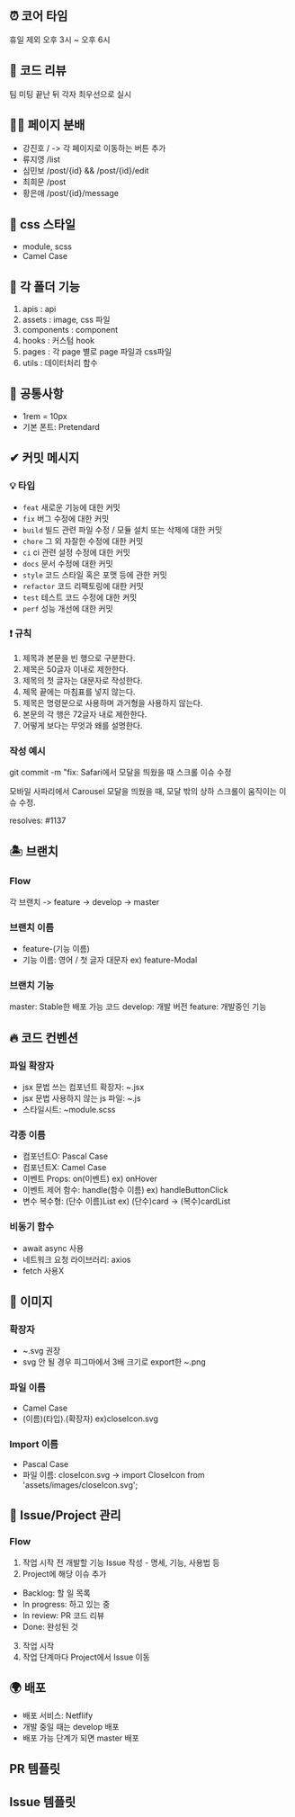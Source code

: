 ## ⏰ 코어 타임

휴일 제외 오후 3시 ~ 오후 6시

## 💬 코드 리뷰

팀 미팅 끝난 뒤 각자 최우선으로 실시

## ✍🏻 페이지 분배

- 강진호 / -> 각 페이지로 이동하는 버튼 추가
- 류지영 /list
- 심민보 /post/{id} && /post/{id}/edit
- 최희문 /post
- 황은애 /post/{id}/message


## 🎨 css 스타일

- module, scss
- Camel Case

## 💾 각 폴더 기능

1. apis : api
2. assets : image, css 파일
3. components : component
4. hooks : 커스텀 hook
5. pages : 각 page 별로 page 파일과 css파일
6. utils : 데이터처리 함수


## 📢 공통사항

- 1rem = 10px
- 기본 폰트: Pretendard

  
## ✔ 커밋 메시지

### 💡 타입

- `feat` 새로운 기능에 대한 커밋
- `fix` 버그 수정에 대한 커밋
- `build` 빌드 관련 파일 수정 / 모듈 설치 또는 삭제에 대한 커밋
- `chore` 그 외 자잘한 수정에 대한 커밋
- `ci` ci 관련 설정 수정에 대한 커밋
- `docs` 문서 수정에 대한 커밋
- `style` 코드 스타일 혹은 포맷 등에 관한 커밋
- `refactor` 코드 리팩토링에 대한 커밋
- `test` 테스트 코드 수정에 대한 커밋
- `perf` 성능 개선에 대한 커밋

### ❗ 규칙

1. 제목과 본문을 빈 행으로 구분한다.
2. 제목은 50글자 이내로 제한한다.
3. 제목의 첫 글자는 대문자로 작성한다.
4. 제목 끝에는 마침표를 넣지 않는다.
5. 제목은 명령문으로 사용하며 과거형을 사용하지 않는다.
6. 본문의 각 행은 72글자 내로 제한한다.
7. 어떻게 보다는 무엇과 왜를 설명한다.

### 작성 예시

git commit -m "fix: Safari에서 모달을 띄웠을 때 스크롤 이슈 수정

모바일 사파리에서 Carousel 모달을 띄웠을 때,
모달 밖의 상하 스크롤이 움직이는 이슈 수정.

resolves: #1137

## 🏝 브랜치

### Flow


각 브랜치 -> feature -> develop -> master

### 브랜치 이름

- feature-(기능 이름)
- 기능 이름: 영어 / 첫 글자 대문자 ex) feature-Modal

### 브랜치 기능

master: Stable한 배포 가능 코드
develop: 개발 버전
feature: 개발중인 기능


## 🔥 코드 컨벤션

### 파일 확장자


- jsx 문법 쓰는 컴포넌트 확장자: ~.jsx
- jsx 문법 사용하지 않는 js 파일: ~.js
- 스타일시트: ~module.scss

### 각종 이름

- 컴포넌트O: Pascal Case
- 컴포넌트X: Camel Case
- 이벤트 Props: on(이벤트) ex) onHover
- 이벤트 제어 함수: handle(함수 이름) ex) handleButtonClick
- 변수 복수형: (단수 이름)List ex) (단수)card -> (복수)cardList

### 비동기 함수

- await async 사용
- 네트워크 요청 라이브러리: axios
- fetch 사용X


## 📸 이미지

### 확장자

- ~.svg 권장
- svg 안 될 경우 피그마에서 3배 크기로 export한 ~.png

### 파일 이름

- Camel Case
- (이름)(타입).(확장자) ex)closeIcon.svg

### Import 이름

- Pascal Case
- 파일 이름: closeIcon.svg -> import CloseIcon from 'assets/images/closeIcon.svg';

## 🚧 Issue/Project 관리

### Flow

1. 작업 시작 전 개발할 기능 Issue 작성 - 명세, 기능, 사용법 등
2. Project에 해당 이슈 추가

- Backlog: 할 일 목록
- In progress: 하고 있는 중
- In review: PR 코드 리뷰
- Done: 완성된 것

3. 작업 시작
4. 작업 단계마다 Project에서 Issue 이동


## 🌍 배포

- 배포 서비스: Netflify
- 개발 중일 때는 develop 배포
- 배포 가능 단계가 되면 master 배포


## PR 템플릿

## Issue 템플릿

